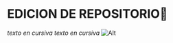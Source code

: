 # EDICION DE REPOSITORIO👋
*texto en cursiva*
_texto en cursiva_
![Alt](/ruta/https://e7.pngegg.com/pngimages/258/854/png-clipart-spongebob-spongebob.png)

<!--
**ju1iana01/ju1iana01** is a ✨ _special_ ✨ repository because its `README.md` (this file) appears on your GitHub profile.

Here are some ideas to get you started:

- 🔭 I’m currently working on ...
- 🌱 I’m currently learning ...
- 👯 I’m looking to collaborate on ...
- 🤔 I’m looking for help with ...
- 💬 Ask me about ...
- 📫 How to reach me: ...
- 😄 Pronouns: ...
- ⚡ Fun fact: ...
-->
